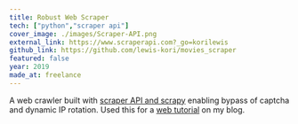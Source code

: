 ```yaml
---
title: Robust Web Scraper
tech: ["python","scraper api"]
cover_image: ./images/Scraper-API.png
external_link: https://www.scraperapi.com?_go=korilewis
github_link: https://github.com/lewis-kori/movies_scraper
featured: false
year: 2019
made_at: freelance
---
```

A web crawler built with [scraper API and scrapy](https://www.scraperapi.com?_go=korilewis) enabling bypass of captcha and dynamic IP rotation. Used this for a [web tutorial](https://dev.to/lewiskori/web-scraping-managing-proxies-and-captcha-with-scrapy-and-the-scraper-api-2c5b) on my blog.
